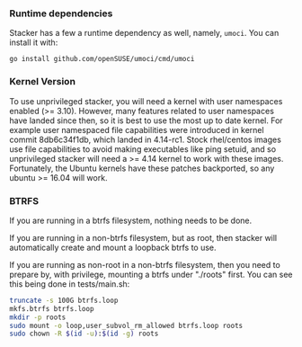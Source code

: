 ### Runtime dependencies

Stacker has a few a runtime dependency as well, namely, `umoci`. You can
install it with:

    go install github.com/openSUSE/umoci/cmd/umoci

### Kernel Version

To use unprivileged stacker, you will need a kernel with user namespaces
enabled (>= 3.10). However, many features related to user namespaces have
landed since then, so it is best to use the most up to date kernel. For example
user namespaced file capabilities were introduced in kernel commit 8db6c34f1db,
which landed in 4.14-rc1. Stock rhel/centos images use file capabilities to
avoid making executables like ping setuid, and so unprivileged stacker will
need a >= 4.14 kernel to work with these images. Fortunately, the Ubuntu
kernels have these patches backported, so any ubuntu >= 16.04 will work.

### BTRFS

If you are running in a btrfs filesystem, nothing needs to be done.

If you are running in a non-btrfs filesystem, but as root, then stacker
will automatically create and mount a loopback btrfs to use.

If you are running as non-root in a non-btrfs filesystem, then you need
to prepare by, with privilege, mounting a btrfs under "./roots" first.
You can see this being done in tests/main.sh:

```bash
truncate -s 100G btrfs.loop
mkfs.btrfs btrfs.loop
mkdir -p roots
sudo mount -o loop,user_subvol_rm_allowed btrfs.loop roots
sudo chown -R $(id -u):$(id -g) roots
```
